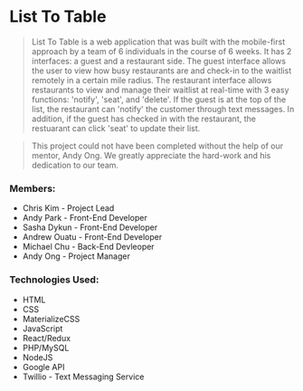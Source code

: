 # List To Table

> List To Table is a web application that was built with the mobile-first approach by a team of 6 individuals in the course of 6 weeks. It has 2 interfaces: a guest and a restaurant side. The guest interface allows the user to view how busy restaurants are and check-in to the waitlist remotely in a certain mile radius. The restaurant interface allows restaurants to view and manage their waitlist at real-time with 3 easy functions: 'notify', 'seat', and 'delete'. If the guest is at the top of the list, the restaurant can 'notify' the customer through text messages. In addition, if the guest has checked in with the restaurant, the restuarant can click 'seat' to update their list. 

> This project could not have been completed without the help of our mentor, Andy Ong. We greatly appreciate the hard-work and his dedication to our team.   

### Members:
- Chris Kim - Project Lead
- Andy Park - Front-End Developer
- Sasha Dykun - Front-End Developer
- Andrew Ouatu - Front-End Developer
- Michael Chu - Back-End Devleoper
- Andy Ong - Project Manager

### Technologies Used:
- HTML 
- CSS
- MaterializeCSS
- JavaScript
- React/Redux
- PHP/MySQL
- NodeJS
- Google API 
- Twillio - Text Messaging Service
